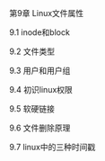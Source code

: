 第9章 Linux文件属性

9.1 inode和block  

9.2 文件类型 

9.3 用户和用户组 

9.4 初识linux权限 

9.5 软硬链接 

9.6 文件删除原理 

9.7 linux中的三种时间戳 


